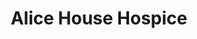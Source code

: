 ---
title: "Alice House Hospice"
url: /hartlepool/alice-house-hospice-middle-street/
shop: charity
---